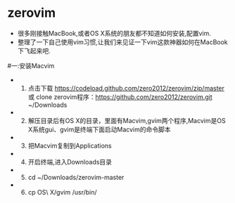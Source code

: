 zerovim
=======
- 很多刚接触MacBook,或者OS X系统的朋友都不知道如何安装,配置vim.
- 整理了一下自己使用vim习惯,让我们来见证一下vim这款神器如何在MacBook下飞起来吧.

#一:安装Macvim

- 1. 点击下载 https://codeload.github.com/zero2012/zerovim/zip/master 或 clone zerovim程序：https://github.com/zero2012/zerovim.git  ~/Downloads
- 2. 解压目录后有OS X的目录，里面有Macvim,gvim两个程序,Macvim是OS X系统gui、gvim是终端下面启动Macvim的命令脚本
- 3. 把Macvim复制到Applications
- 4. 开启终端,进入Downloads目录
- 5. cd ~/Downloads/zerovim-master
- 6. cp  OS\ X/gvim  /usr/bin/



